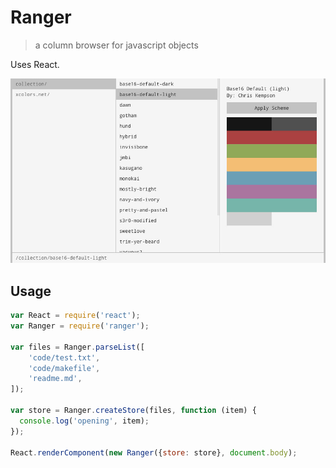 # Ranger

> a column browser for javascript objects

Uses React.

![Screenshot](screenshot.jpg)

## Usage

```javascript
var React = require('react');
var Ranger = require('ranger');

var files = Ranger.parseList([
    'code/test.txt',
    'code/makefile',
    'readme.md',
]);

var store = Ranger.createStore(files, function (item) {
  console.log('opening', item);
});

React.renderComponent(new Ranger({store: store}, document.body);
```
